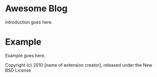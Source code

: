 Awesome Blog
===

Introduction goes here.


Example
=======

Example goes here.


Copyright (c) 2010 [name of extension creator], released under the New BSD License
